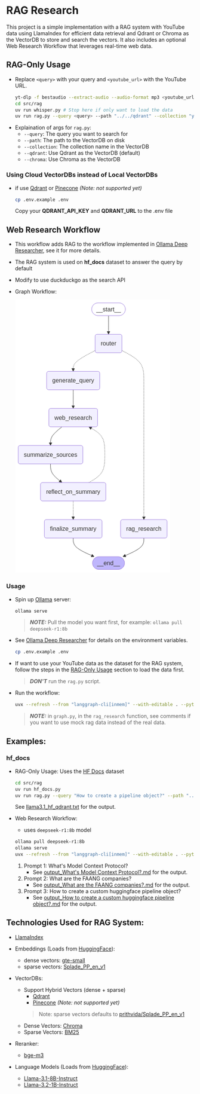# RAG Research
This project is a simple implementation with a RAG system with YouTube data using LlamaIndex for efficient data retrieval and Qdrant or Chroma as the VectorDB to store and search the vectors. It also includes an optional Web Research Workflow that leverages real-time web data.

## RAG-Only Usage
- Replace `<query>` with your query and `<youtube_url>` with the YouTube URL.
    ```bash
    yt-dlp -f bestaudio --extract-audio --audio-format mp3 <youtube_url> -o "audio/audio.mp3"
    cd src/rag
    uv run whisper.py # Stop here if only want to load the data
    uv run rag.py --query <query> --path "../../qdrant" --collection "yt" --qdrant
    ```
- Explaination of args for `rag.py`:
    - `--query`: The query you want to search for
    - `--path`: The path to the VectorDB on disk
    - `--collection`: The collection name in the VectorDB
    - `--qdrant`: Use Qdrant as the VectorDB (default)
    - `--chroma`: Use Chroma as the VectorDB

### Using Cloud VectorDBs instead of Local VectorDBs
- if use [Qdrant](https://qdrant.com/) or [Pinecone](https://www.pinecone.io/) *(Note: not supported yet)*
    ```bash
    cp .env.example .env
    ```
    Copy your **QDRANT_API_KEY** and **QDRANT_URL** to the .env file

## Web Research Workflow
- This workflow adds RAG to the workflow implemented in [Ollama Deep Researcher](https://github.com/langchain-ai/ollama-deep-researcher), see it for more details.
- The RAG system is used on **hf_docs** dataset to answer the query by default
- Modify to use duckduckgo as the search API
- Graph Workflow:

    ![graph](output.png)

### Usage
- Spin up [Ollama](https://github.com/ollama/ollama) server:
    ```bash
    ollama serve
    ```
    > **_NOTE:_** Pull the model you want first, for example: `ollama pull deepseek-r1:8b`

- See [Ollama Deep Researcher](https://github.com/langchain-ai/ollama-deep-researcher) for details on the environment variables.
    ```bash
    cp .env.example .env
    ```

- If want to use your YouTube data as the dataset for the RAG system, follow the steps in the [RAG-Only Usage](#rag-only-usage) section to load the data first. 
    > **_DON'T_** run the `rag.py` script.

- Run the workflow:
    ```bash
    uvx --refresh --from "langgraph-cli[inmem]" --with-editable . --python 3.11 langgraph dev
    ```
    > **_NOTE:_** in `graph.py`, in the `rag_research` function, see comments if you want to use mock rag data instead of the real data.

## Examples:
### hf_docs
- RAG-Only Usage:
    Uses the [HF Docs](https://huggingface.co/datasets/hf_docs) dataset
    ```bash
    cd src/rag
    uv run hf_docs.py
    uv run rag.py --query "How to create a pipeline object?" --path "../../qdrant" --collection "hf_docs" --qdrant
    ```
    See [llama3.1_hf_qdrant.txt](llama3.1_hf_qdrant.txt) for the output.
    
- Web Research Workflow:
    - uses `deepseek-r1:8b` model
    ```bash
    ollama pull deepseek-r1:8b
    ollama serve
    uvx --refresh --from "langgraph-cli[inmem]" --with-editable . --python 3.11 langgraph dev
    ```
    1. Prompt 1: What's Model Context Protocol?
        - See [output_What's Model Context Protocol?.md](output_What's%20Model%20Context%20Protocol%3F.md) for the output.
    2. Prompt 2: What are the FAANG companies?
        - See [output_What are the FAANG companies?.md](output_What%20are%20the%20FAANG%20companies%3F.md) for the output.
    3. Prompt 3: How to create a custom huggingface pipeline object?
        - See [output_How to create a custom huggingface pipeline object?.md](output_How%20to%20create%20a%20custom%20huggingface%20pipeline%20object%3F.md) for the output.

## Technologies Used for RAG System:
- [LlamaIndex](https://docs.llamaindex.ai/en/stable/)

- Embeddings (Loads from [HuggingFace](https://huggingface.co/)):
    - dense vectors: [gte-small](https://huggingface.co/thenlper/gte-small) 
    - sparse vectors: [Splade_PP_en_v1](https://huggingface.co/prithivida/Splade_PP_en_v1)

- VectorDBs:
    - Support Hybrid Vectors (dense + sparse)
        - [Qdrant](https://qdrant.tech/)
        - [Pinecone](https://www.pinecone.io/) *(Note: not supported yet)*
        > Note: sparse vectors defaults to [prithvida/Splade_PP_en_v1](https://huggingface.co/prithivida/Splade_PP_en_v1)
    - Dense Vectors: [Chroma](https://chroma.farfetch.com/)
    - Sparse Vectors: [BM25](https://docs.llamaindex.ai/en/stable/examples/retrievers/bm25_retriever)

- Reranker:
    - [bge-m3](https://huggingface.co/BAAI/bge-m3)

- Language Models (Loads from [HuggingFace](https://huggingface.co/)):
    - [Llama-3.1-8B-Instruct](https://huggingface.co/meta-llama/Llama-3.1-8B-Instruct)
    - [Llama-3.2-1B-Instruct](https://huggingface.co/meta-llama/Llama-3.2-1B-Instruct)
